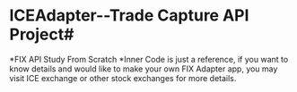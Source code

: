 # ICEAdapter--Trade Capture API Project#
*FIX API Study From Scratch
*Inner Code is just a reference, if you want to know details and would like to make your own FIX Adapter app, you may visit ICE exchange or other stock exchanges for more details.
